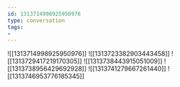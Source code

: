 ```yaml
---
id: 1313714998925950976
type: conversation
tags:
- 
---
```

![[1313714998925950976]]
![[1313723382903443458]]
![[1313729417219170305]]
![[1313738443915051009]]
![[1313738956429692928]]
![[1313741279667261440]]
![[1313746953776185345]]

